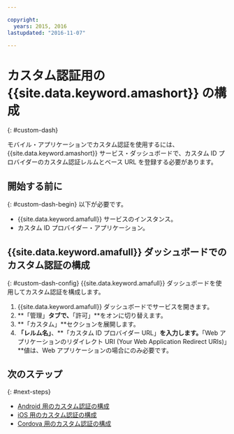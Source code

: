 ```yaml
---

copyright:
  years: 2015, 2016
lastupdated: "2016-11-07"

---
```


# カスタム認証用の {{site.data.keyword.amashort}} の構成
{: #custom-dash}


モバイル・アプリケーションでカスタム認証を使用するには、{{site.data.keyword.amashort}} サービス・ダッシュボードで、カスタム ID プロバイダーのカスタム認証レルムとベース URL を登録する必要があります。

## 開始する前に
{: #custom-dash-begin}
以下が必要です。
* {{site.data.keyword.amafull}} サービスのインスタンス。
* カスタム ID プロバイダー・アプリケーション。

## {{site.data.keyword.amafull}} ダッシュボードでのカスタム認証の構成
{: #custom-dash-config}
{{site.data.keyword.amafull}} ダッシュボードを使用してカスタム認証を構成します。

1. {{site.data.keyword.amafull}} ダッシュボードでサービスを開きます。
1. **「管理」**タブで、**「許可」**をオンに切り替えます。
1. **「カスタム」**セクションを展開します。
1. **「レルム名」**、**「カスタム ID プロバイダー URL」**を入力します。**「Web アプリケーションのリダイレクト URI (Your Web Application Redirect URIs)」**値は、Web アプリケーションの場合にのみ必要です。

## 次のステップ
{: #next-steps}
* [Android 用のカスタム認証の構成 ](custom-auth-android.html)
* [iOS 用のカスタム認証の構成 ](custom-auth-ios.html)
* [Cordova 用のカスタム認証の構成 ](custom-auth-cordova.html)
